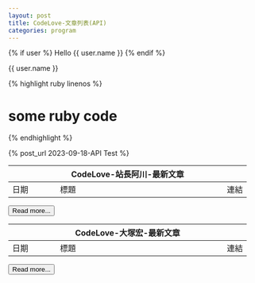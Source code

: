 ```yaml
---
layout: post
title: CodeLove-文章列表(API)
categories: program
---
```

 {% if user %}
   Hello {{ user.name }}
 {% endif %}

 {{ user.name }}

 {% highlight ruby linenos %}
# some ruby code
{% endhighlight %}

{% post_url 2023-09-18-API Test %}

<table id="dataTable_howtomakeaturn">
  <thead>
    <tr>
      <th colspan="3">CodeLove-站長阿川-最新文章</th>
    </tr>
  </thead>
  <tbody>
  <tr>
    <td width="20%">日期</td>
    <td>標題</td>
    <td width="10%">連結</td>
  </tr>
  </tbody>
</table>

<input type="button" id="btnMore_howtomakeaturn" value="Read more...">

<br>

<table id="dataTable_hung19091">
  <thead>
    <tr>
      <th colspan="3">CodeLove-大塚宏-最新文章</th>
    </tr>
  </thead>
  <tbody>
  <tr>
    <td width="20%">日期</td>
    <td>標題</td>
    <td width="10%">連結</td>
  </tr>
  </tbody>
</table>

<input type="button" id="btnMore_hung19091" value="Read more...">

<script>
  let api = new Array();
  
  api[0] = setAPI("howtomakeaturn");
  api[1] = setAPI("hung19091");
  
  for(let i = 0;i < api.length;i++){
    api[i].call();
    api[i].btn.onclick = function () {
        api[i].call();
    };
  }
  
  function setAPI(user){    
    let obj = {
      url: "https://codelove.tw/api/posts?username=" + user + "&per_page=5&page=",
      pageCount: 1,
      table: document.getElementById("dataTable_" + user),
      btn: document.getElementById("btnMore_" + user),
      call: function(){
        let tmpURL = this.url + this.pageCount;
        let tmpTable = this.table;
        callAPI(tmpURL, tmpTable);
        this.pageCount += 1;
      }
    };
    
    return obj;
  }
  
  function callAPI(url, table){
    fetch(url)
      .then((res) => {
        const data = res.json();
        return data;
      })
      .then((data) => {
        //console.log(data);
        if(data.length == 0){
          alert('沒有更多文章了!');          
          return;
        }
        for (let i = 0; i < data.length; i++) {
          let dr = document.createElement("TR");
    
          let dc_date = document.createElement("TD");
          let postDate = new Date(data[i]['published_at']);
          let year = postDate.getFullYear();
          let month = postDate.getMonth();
          let day = postDate.getDate();
          let formatDate = `${year}-${month}-${day}`;
          let txt = document.createTextNode(formatDate);
          dc_date.appendChild(txt);
          //dc_date.style.width = '20%';
          dr.appendChild(dc_date);
          
          let dc_title = document.createElement("TD");
          txt = document.createTextNode(data[i]['title']);
          dc_title.appendChild(txt);
          dr.appendChild(dc_title);
    
          let dc_url = document.createElement("TD");
          let url = document.createElement("a");
          url.href = data[i]['canonical_url'];
          url.innerHTML = data[i]['id'];
          url.target = "_blank";
          url.rel = "noopenner";
          dc_url.appendChild(url);
          dr.appendChild(dc_url);
          
          table.appendChild(dr);
        }
      });
  }
</script>
